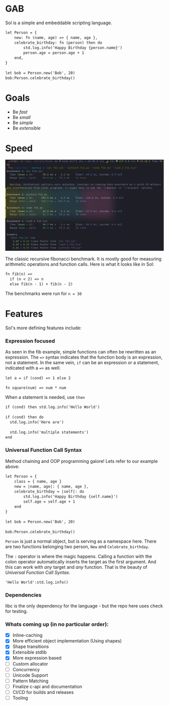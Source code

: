 # GAB

Sol is a simple and embeddable scripting language.

```
let Person = {
    new: fn (name, age) => { name, age },
    celebrate_birthday: fn (person) then do
        std.log.info('Happy Birthday {person.name}')
        person.age = person.age + 1
    end,
}

let bob = Person.new('Bob', 20)
bob:Person.celebrate_birthday()

```

# Goals

 - Be *fast*
 - Be *small*
 - Be *simple*
 - Be *extensible*

# Speed

![Fibonacci Benchmark](fib.png)

The classic recursive fibonacci benchmark. It is mostly good for measuring arithmetic operations and function calls. Here is what it looks like in Sol:

```
fn fib(n) =>
  if (n < 2) => n
  else fib(n - 1) + fib(n - 2)
```

The benchmarks were run for `n = 30` 

# Features

Sol's more defining features include:

### Expression focused

As seen in the fib example, simple functions can often be rewritten as an expression. The `=>` syntax indicates that the function body is an expression, not a statement. In the same vein, `if` can be an expression or a statement, indicated with a `=>` as well.

`let a = if (cond) => 1 else 2`

`fn square(num) => num * num`

When a statement is needed, use `then`

```
if (cond) then std.log.info('Hello World')

if (cond) then do
  std.log.info('Here are')

  std.log.info('multiple statements')
end
```

### Universal Function Call Syntax

Method chaining and OOP programming galore! Lets refer to our example above:

```
let Person = {
    class = { name, age }
    new = |name, age|: { name, age },
    celebrate_birthday = |self|: do
        std.log.info('Happy Birthday {self.name}')
        self.age = self.age + 1
    end
}

let bob = Person.new('Bob', 20)

bob:Person.celebrate_birthday()

```

`Person` is just a normal object, but is serving as a namespace here. There are two functions belonging two person, `New` and `Celebrate_birthday`. 

The `:` operator is where the magic happens. Calling a function with the colon operator automatically inserts the target as the first argument. And this can work with *any* target and *any* function. That is the beauty of *Universal Function Call Syntax*.

```
'Hello World':std.log.info()
```

### Dependencies

libc is the only dependency for the language - but the repo here uses check for testing.

### Whats coming up (in no particular order):

 - [X] Inline-caching
 - [X] More efficient object implementation (Using shapes)
 - [X] Shape transitions
 - [X] Extensible stdlib
 - [X] More expression based
 - [ ] Custom allocator
 - [ ] Concurrency
 - [ ] Unicode Support
 - [ ] Pattern Matching
 - [ ] Finalize c-api and documentation
 - [ ] CI/CD for builds and releases
 - [ ] Tooling
